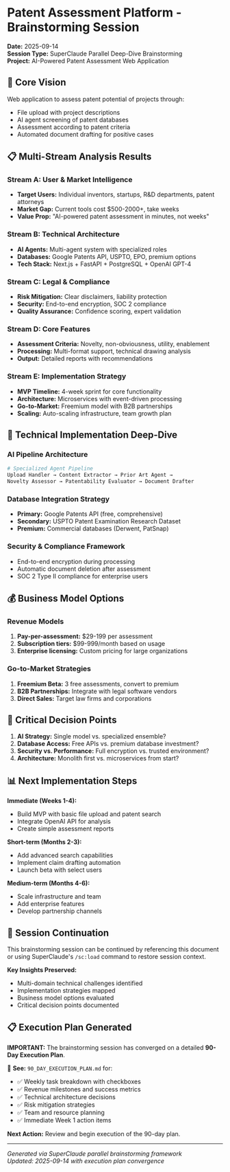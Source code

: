 # Patent Assessment Platform - Brainstorming Session

**Date:** 2025-09-14  
**Session Type:** SuperClaude Parallel Deep-Dive Brainstorming  
**Project:** AI-Powered Patent Assessment Web Application  

## 🎯 Core Vision

Web application to assess patent potential of projects through:
- File upload with project descriptions
- AI agent screening of patent databases  
- Assessment according to patent criteria
- Automated document drafting for positive cases

## 📋 Multi-Stream Analysis Results

### Stream A: User & Market Intelligence
- **Target Users:** Individual inventors, startups, R&D departments, patent attorneys
- **Market Gap:** Current tools cost $500-2000+, take weeks
- **Value Prop:** "AI-powered patent assessment in minutes, not weeks"

### Stream B: Technical Architecture
- **AI Agents:** Multi-agent system with specialized roles
- **Databases:** Google Patents API, USPTO, EPO, premium options
- **Tech Stack:** Next.js + FastAPI + PostgreSQL + OpenAI GPT-4

### Stream C: Legal & Compliance
- **Risk Mitigation:** Clear disclaimers, liability protection
- **Security:** End-to-end encryption, SOC 2 compliance
- **Quality Assurance:** Confidence scoring, expert validation

### Stream D: Core Features
- **Assessment Criteria:** Novelty, non-obviousness, utility, enablement
- **Processing:** Multi-format support, technical drawing analysis
- **Output:** Detailed reports with recommendations

### Stream E: Implementation Strategy
- **MVP Timeline:** 4-week sprint for core functionality
- **Architecture:** Microservices with event-driven processing
- **Go-to-Market:** Freemium model with B2B partnerships
- **Scaling:** Auto-scaling infrastructure, team growth plan

## 🚀 Technical Implementation Deep-Dive

### AI Pipeline Architecture
```python
# Specialized Agent Pipeline
Upload Handler → Content Extractor → Prior Art Agent → 
Novelty Assessor → Patentability Evaluator → Document Drafter
```

### Database Integration Strategy
- **Primary:** Google Patents API (free, comprehensive)
- **Secondary:** USPTO Patent Examination Research Dataset  
- **Premium:** Commercial databases (Derwent, PatSnap)

### Security & Compliance Framework
- End-to-end encryption during processing
- Automatic document deletion after assessment
- SOC 2 Type II compliance for enterprise users

## 💰 Business Model Options

### Revenue Models
1. **Pay-per-assessment:** $29-199 per assessment
2. **Subscription tiers:** $99-999/month based on usage
3. **Enterprise licensing:** Custom pricing for large organizations

### Go-to-Market Strategies
1. **Freemium Beta:** 3 free assessments, convert to premium
2. **B2B Partnerships:** Integrate with legal software vendors
3. **Direct Sales:** Target law firms and corporations

## 🎯 Critical Decision Points

1. **AI Strategy:** Single model vs. specialized ensemble?
2. **Database Access:** Free APIs vs. premium database investment?
3. **Security vs. Performance:** Full encryption vs. trusted environment?
4. **Architecture:** Monolith first vs. microservices from start?

## 📊 Next Implementation Steps

**Immediate (Weeks 1-4):**
- Build MVP with basic file upload and patent search
- Integrate OpenAI API for analysis
- Create simple assessment reports

**Short-term (Months 2-3):**
- Add advanced search capabilities
- Implement claim drafting automation  
- Launch beta with select users

**Medium-term (Months 4-6):**
- Scale infrastructure and team
- Add enterprise features
- Develop partnership channels

## 🔄 Session Continuation

This brainstorming session can be continued by referencing this document or using SuperClaude's `/sc:load` command to restore session context.

**Key Insights Preserved:**
- Multi-domain technical challenges identified
- Implementation strategies mapped
- Business model options evaluated  
- Critical decision points documented

## 📋 Execution Plan Generated

**IMPORTANT:** The brainstorming session has converged on a detailed **90-Day Execution Plan**.

📄 **See:** `90_DAY_EXECUTION_PLAN.md` for:
- ✅ Weekly task breakdown with checkboxes
- ✅ Revenue milestones and success metrics  
- ✅ Technical architecture decisions
- ✅ Risk mitigation strategies
- ✅ Team and resource planning
- ✅ Immediate Week 1 action items

**Next Action:** Review and begin execution of the 90-day plan.

---

*Generated via SuperClaude parallel brainstorming framework*  
*Updated: 2025-09-14 with execution plan convergence*
